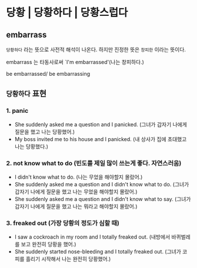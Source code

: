 # 당황 | 당황하다 | 당황스럽다

## embarrass

`당황하다` 라는 뜻으로 사전적 해석이 나온다. 하지만 진정한 뜻은 `창피한` 이라는 뜻이다.

embarrass 는 타동사로써 \`I'm embarrassed'(나는 창피하다.)

be embarrassed/ be embarrassing

## `당황하다` 표현

### 1. panic

* She suddenly asked me a question and I panicked. (그녀가 갑자기 나에게 질문을 했고 나는 당황했어.)
* My boss invited me to his house and I panicked. (내 상사가 집에 초대했고 나는 당황했다.)

### 2. not know what to do (빈도를 제일 많이 쓰는게 좋다. 자연스러움)

* I didn't know what to do. (나는 무었을 해야할지 몰랐어.)
* She suddenly asked me a question and I didn't know what to do. (그녀가 갑자기 나에게 질문을 했고 나는 무었을 해야할지 몰랐어.)
* She suddenly asked me a question and I didn't know what to say. (그녀가 갑자기 나에게 질문을 했고 나는 뭐라고 해야할지 몰랐어.)

### 3. freaked out (가장 당황의 정도가 심할 때)

* I saw a cockroach in my room and I totally freaked out. (내방에서 바퀴벌레를 보고 완전히 당황을 했어.)
* She suddenly started nose-bleeding and I totally freaked out. (그녀가 코피를 흘리기 시작해서 나는 완전히 당황했어.)
